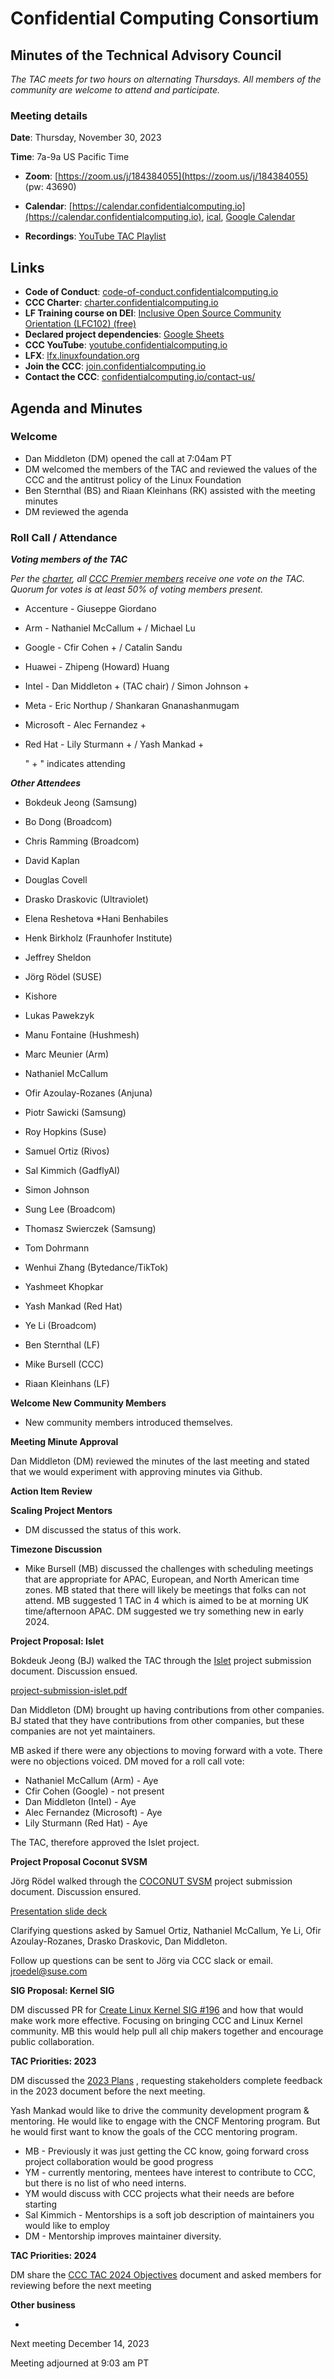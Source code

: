 # Confidential Computing Consortium

## Minutes of the Technical Advisory Council

*The TAC meets for two hours on alternating Thursdays. All members of the community are welcome to attend and participate.*

### Meeting details

**Date**: Thursday, November 30, 2023

**Time**: 7a-9a US Pacific Time

* **Zoom**: [https://zoom.us/j/184384055](https://zoom.us/j/184384055) (pw: 43690)

* **Calendar**: [https://calendar.confidentialcomputing.io](https://calendar.confidentialcomputing.io),
[ical](https://calendar.google.com/calendar/ical/c\_c0pcihr7n2n1k3a38i32d9ag10%40group.calendar.google.com/public/basic.ics),
[Google Calendar](https://calendar.google.com/calendar/u/0/r?cid=c\_c0pcihr7n2n1k3a38i32d9ag10@group.calendar.google.com)

* **Recordings**: [YouTube TAC Playlist](https://www.youtube.com/playlist?list=PLmfkUJc39uMjaB_I1dYW72I44kr9QzG_B)

## Links

* **Code of Conduct**: [code-of-conduct.confidentialcomputing.io](https://code-of-conduct.confidentialcomputing.io)
* **CCC Charter**: [charter.confidentialcomputing.io](https://charter.confidentialcomputing.io)
* **LF Training course on DEI**: [Inclusive Open Source Community Orientation (LFC102) (free)](https://training.linuxfoundation.org/training/inclusive-open-source-community-orientation-lfc102/)
* **Declared project dependencies**: [Google Sheets](https://docs.google.com/spreadsheets/d/1UKnbbGWXYLjnPZsox3zmYo59nv3XSXjePfas5E2fER0/edit#gid=0)
* **CCC YouTube**: [youtube.confidentialcomputing.io](https://youtube.confidentialcomputing.io)
* **LFX**: [lfx.linuxfoundation.org](https://lfx.linuxfoundation.org)
* **Join the CCC**: [join.confidentialcomputing.io](https://join.confidentialcomputing.io)
* **Contact the CCC**: [confidentialcomputing.io/contact-us/](https://confidentialcomputing.io/contact-us/)

## Agenda and Minutes

### Welcome

* Dan Middleton (DM) opened the call at 7:04am PT
* DM welcomed the members of the TAC and reviewed the values of the CCC and the antitrust policy of the Linux Foundation
* Ben Sternthal (BS) and Riaan Kleinhans (RK) assisted with the meeting minutes
* DM reviewed the agenda

### Roll Call / Attendance

***Voting members of the TAC***

*Per the [charter](https://charter.confidentialcomputing.io), all [CCC Premier members](https://confidentialcomputing.io/members/) receive one vote on the TAC. Quorum for votes is at least 50% of voting members present.*

* Accenture - Giuseppe Giordano
* Arm - Nathaniel McCallum +  / Michael Lu
* Google - Cfir Cohen +  / Catalin Sandu
* Huawei - Zhipeng (Howard) Huang
* Intel - Dan Middleton + (TAC chair)  / Simon Johnson +
* Meta - Eric Northup / Shankaran Gnanashanmugam
* Microsoft - Alec Fernandez +
* Red Hat - Lily Sturmann  + / Yash Mankad +

   " + " indicates attending

***Other Attendees***

* Bokdeuk Jeong (Samsung)
* Bo Dong (Broadcom)
* Chris Ramming (Broadcom)
* David Kaplan
* Douglas Covell
* Drasko Draskovic (Ultraviolet)
* Elena Reshetova
*Hani Benhabiles
* Henk Birkholz (Fraunhofer Institute)
* Jeffrey Sheldon
* Jörg Rödel (SUSE)
* Kishore
* Lukas Pawekzyk
* Manu Fontaine (Hushmesh)
* Marc Meunier (Arm)
* Nathaniel McCallum
* Ofir Azoulay-Rozanes (Anjuna)
* Piotr Sawicki (Samsung)
* Roy Hopkins (Suse)
* Samuel Ortiz (Rivos)
* Sal Kimmich (GadflyAI)
* Simon Johnson
* Sung Lee (Broadcom)
* Thomasz Swierczek (Samsung)
* Tom Dohrmann
* Wenhui Zhang (Bytedance/TikTok)
* Yashmeet Khopkar
* Yash Mankad (Red Hat)
* Ye Li (Broadcom)

* Ben Sternthal (LF)
* Mike Bursell (CCC)
* Riaan Kleinhans (LF)

**Welcome New Community Members**

* New community members introduced themselves.

**Meeting Minute Approval**

Dan Middleton (DM) reviewed the minutes of the last meeting and stated that we would experiment with approving minutes via Github.

**Action Item Review**

**Scaling Project Mentors**

* DM discussed the status of this work.

**Timezone Discussion**

* Mike Bursell (MB) discussed the challenges with scheduling meetings that are appropriate for APAC, European, and North American time zones. MB stated that there will likely be meetings that folks can not attend. MB suggested 1 TAC in 4 which is aimed to be at morning UK time/afternoon APAC. DM suggested we try something new in early 2024.

**Project Proposal: Islet**

Bokdeuk Jeong (BJ) walked the TAC through the [Islet](https://github.com/Samsung/islet) project submission document. Discussion ensued.

[project-submission-islet.pdf](https://github.com/confidential-computing/governance/TAC/Meetings/2023/2023-11-30/project-submission-islet.pdf)

Dan Middleton (DM) brought up having contributions from other companies. BJ stated that they have contributions from other companies, but these companies are not yet maintainers.

MB asked if there were any objections to moving forward with a vote. There were no objections voiced. DM moved for a roll call vote:

* Nathaniel McCallum (Arm) - Aye
* Cfir Cohen (Google) - not present
* Dan Middleton (Intel) - Aye
* Alec Fernandez (Microsoft) - Aye
* Lily Sturmann (Red Hat) - Aye

The TAC, therefore approved the Islet project.

**Project Proposal Coconut SVSM**

Jörg Rödel walked through the [COCONUT SVSM](https://github.com/coconut-svsm/svsm) project submission document. Discussion ensured. 

[Presentation slide deck](https://github.com/confidential-computing/governance/TAC/Meetings/2023/2023-11-30/TAC_Minutes2023-11-30_COCONUT-SVSM-CCC.pdf)

Clarifying questions asked by Samuel Ortiz, Nathaniel McCallum, Ye Li, Ofir Azoulay-Rozanes, Drasko Draskovic, Dan Middleton.

Follow up questions can be sent to Jörg via CCC slack or email. <jroedel@suse.com>

**SIG Proposal: Kernel SIG**

DM discussed PR for [Create Linux Kernel SIG #196](https://github.com/confidential-computing/governance/pull/196) and how that would make work more effective. Focusing on bringing CCC and Linux Kernel community.
MB this would help pull all chip makers together and encourage public collaboration.

**TAC Priorities: 2023**

DM discussed the [2023 Plans](https://docs.google.com/document/d/1BLsI0hv9ybHl-FBNqHp6bJzy6ng8yKs__556bTqBswc/edit) , requesting stakeholders complete feedback in the 2023 document before the next meeting.

Yash Mankad would like to drive the community development program & mentoring. He would like to engage with the CNCF Mentoring program. But he would first want to know the goals of the CCC mentoring program.

* MB - Previously it was just getting the CC know, going forward cross project collaboration would be good progress
* YM - currently mentoring, mentees have interest to contribute to CCC, but there is no list of who need interns.
* YM would discuss with CCC projects what their needs are before starting
* Sal Kimmich  - Mentorships is a soft job description of maintainers you would like to employ
* DM - Mentorship improves maintainer diversity.

**TAC Priorities: 2024**

DM share the [CCC TAC 2024 Objectives](https://docs.google.com/document/d/1l5ekwOC0KhVwmBebaR9WHlFoCrM6mQEQolMo84-4kkk/edit) document and asked members for reviewing before the next meeting

**Other business**

*

Next meeting December 14, 2023

Meeting adjourned at 9:03 am PT
